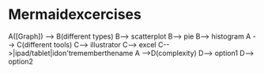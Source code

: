# Mermaidexcercises
 A([Graph]) --> B(different types)
    B--> scatterplot
    B--> pie 
    B--> histogram
    A --> C(different tools)
    C--> illustrator
    C--> excel
    C-->|ipad/tablet|idon'trememberthename
    A -->D(complexity)
    D--> option1
    D--> option2
